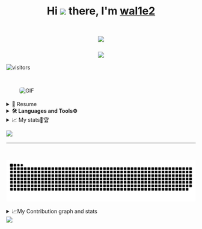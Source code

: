 <h1 align="center" >Hi <img src="https://emojis.slackmojis.com/emojis/images/1577305505/7373/hand_wave.gif?1577305505" width="45" /> there, I'm <a href="https://wal1e2.github.io"> wal1e2</a> </h1>

<h1 align="center">
    <img src="https://readme-typing-svg.herokuapp.com/?font=Righteous&size=35&center=true&vCenter=true&width=500&height=70&duration=4000&lines=Grace%F0%9F%92%8C+and+peace%F0%9F%95%8A%EF%B8%8F+to+you;From+God+our+father;And+our+lord+jesus+christ;+Have+faith+in+GOD;+Have+faith+In+jesus;+whom+he+has+sent;may+the+lord+of+peace+himself;give+you+peace+at+all+times;and+in+all+ways;the+lord+be+with+you+all" />
</h1>

<div align="center">
<a href="mailto:olasehindeolawale2712@gmail.com"><img src="https://img.shields.io/badge/-Mail Me-D14836?style=flat&logo=Gmail&logoColor=white"/></a>
</div>


![visitors](https://visitor-badge.laobi.icu/badge?page_id=wal1e2.wal1e2)

<br />

<p style="display: flex; justify-contect: space-between;">
<img style="border-radius: 5px; margin: 0 0 5px 35px;" alt="GIF" width="100%" src="santa.gif" />
</p>



<details>
  <summary>📃 Resume</summary>


## Education

<img align="right" src="https://img.shields.io/badge/(My)SQL-4479A1?logo=mysql&logoColor=white" />
<img align="right" src="https://img.shields.io/badge/BASH-4EAA25?logo=gnu-bash&logoColor=white" />
<img align="right" src="https://img.shields.io/badge/PHP-777BB4?logo=php&logoColor=white" />
<img align="right" src="https://img.shields.io/badge/Go-00ADD8?logo=go&logoColor=white" />
<img align="right" src="https://img.shields.io/badge/Python-3776AB?logo=python&logoColor=white" />
<img align="right" src="https://img.shields.io/badge/C Sharp-239120?logo=c-sharp&logoColor=white" />
<img align="right" src="https://img.shields.io/badge/C++-00599C?logo=c%2B%2B&logoColor=white" />
<img align="right" src="https://img.shields.io/badge/C-A8B9CC?logo=c&logoColor=white" />

- 📖 **Web Development**\
📆 2023 - moment\
📍 **federal university of technology akure** - ondo, Nigeria

## Experience

<img align="right" src="https://img.shields.io/badge/React_Native-20232A?logo=react&logoColor=61DAFB" />
<img align="right" src="https://img.shields.io/badge/TypeScript-007ACC?logo=typescript&logoColor=white" />


- 👨‍💻 **Cross Mobile Developer**\
📆 2023 - moment\
📍 **Lagos** - nigeria, Africa

<img align="right" src="https://img.shields.io/badge/C Sharp-239120?logo=c-sharp&logoColor=white" />
<img align="right" src="https://img.shields.io/badge/Xamarin%20Forms-3498DB?logo=xamarin&logoColor=white" />

- 👨‍💻 **Systems Analyst and Front End Developer**\
📆 2024 - moment\
📍 **Web Works** - lagos, Nigeria

<img align="right" src="https://img.shields.io/badge/Windows-0078D6?logo=windows&logoColor=white" />
<img align="right" src="https://img.shields.io/badge/Microsoft%20Excel-217346?logo=microsoft-excel&logoColor=white" />
<img align="right" src="https://img.shields.io/badge/Microsoft%20Office-D83B01?logo=microsoft-office&logoColor=white" />
<img align="right" src="https://img.shields.io/badge/SAP-0FAAFF?logo=sap&logoColor=white" />


- 👨‍💻 **Office Assistant**\
📆 2021 - 2023\
📍 **funsnacks** - Mushin, lagos

<!--## Skills

<img align="right" src="https://img.shields.io/badge/(My)SQL-4479A1?logo=mysql&logoColor=white" />
<img align="right" src="https://img.shields.io/badge/BASH-4EAA25?logo=gnu-bash&logoColor=white" />
<img align="right" src="https://img.shields.io/badge/PHP-777BB4?logo=php&logoColor=white" />
<img align="right" src="https://img.shields.io/badge/Go-00ADD8?logo=go&logoColor=white" />
<img align="right" src="https://img.shields.io/badge/Python-3776AB?logo=python&logoColor=white" />
<img align="right" src="https://img.shields.io/badge/C Sharp-239120?logo=c-sharp&logoColor=white" />
<img align="right" src="https://img.shields.io/badge/C++-00599C?logo=c%2B%2B&logoColor=white" />
<img align="right" src="https://img.shields.io/badge/C-A8B9CC?logo=c&logoColor=white" />

**Programming**

<img align="right" src="https://img.shields.io/badge/Arch-1793D1?logo=arch-linux&logoColor=white" />
<img align="right" src="https://img.shields.io/badge/Fedora-294172?logo=fedora&logoColor=white" />
<img align="right" src="https://img.shields.io/badge/Debian-A81D33?logo=debian&logoColor=white" />
<img align="right" src="https://img.shields.io/badge/Ubuntu-E95420?logo=ubuntu&logoColor=white" />
<img align="right" src="https://img.shields.io/badge/Windows-0078D6?logo=windows&logoColor=white" />

**Operating Systems**

<img align="right" src="https://img.shields.io/badge/English-B2-blue?logo=data:image/svg%2bxml;base64,PHN2ZyB4bWxucz0iaHR0cDovL3d3dy53My5vcmcvMjAwMC9zdmciIGlkPSJmbGFnLWljb24tY3NzLWdiLWVuZyIgdmlld0JveD0iMCAwIDY0MCA0ODAiPgogIDxwYXRoIGZpbGw9IiNmZmYiIGQ9Ik0wIDBoNjQwdjQ4MEgweiIvPgogIDxwYXRoIGZpbGw9IiNjZTExMjQiIGQ9Ik0yODEuNiAwaDc2Ljh2NDgwaC03Ni44eiIvPgogIDxwYXRoIGZpbGw9IiNjZTExMjQiIGQ9Ik0wIDIwMS42aDY0MHY3Ni44SDB6Ii8+Cjwvc3ZnPgo=" />
<img align="right" src="https://img.shields.io/badge/Italian-mother tongue-green?logo=data:image/svg%2bxml;base64,PHN2ZyB4bWxucz0iaHR0cDovL3d3dy53My5vcmcvMjAwMC9zdmciIGlkPSJmbGFnLWljb24tY3NzLWl0IiB2aWV3Qm94PSIwIDAgNjQwIDQ4MCI+DQogIDxnIGZpbGwtcnVsZT0iZXZlbm9kZCIgc3Ryb2tlLXdpZHRoPSIxcHQiPg0KICAgIDxwYXRoIGZpbGw9IiNmZmYiIGQ9Ik0wIDBoNjQwdjQ4MEgweiIvPg0KICAgIDxwYXRoIGZpbGw9IiMwMDkyNDYiIGQ9Ik0wIDBoMjEzLjN2NDgwSDB6Ii8+DQogICAgPHBhdGggZmlsbD0iI2NlMmIzNyIgZD0iTTQyNi43IDBINjQwdjQ4MEg0MjYuN3oiLz4NCiAgPC9nPg0KPC9zdmc+" />

-->

</details>



<details>
    <summary><b>🛠️ Languages and Tools⚙️</b></summary>
    <br />
    <p align="left">
        <h2 align="center">⚙️ Languages-Frameworks-Tools ⚒️</h2>
<br/>
<div align="center">
    <img src="https://skillicons.dev/icons?i=react,bootstrap,mui,html,css,vscode,github,figma,tailwind,git,r" />
    <img src="https://skillicons.dev/icons?i=nodejs,python,javascript,typescript,express,firebase,mongodb,c,java,nextjs,mysql,flask" /><br>
</div>
    </p>
</details>


<details>
  <summary>📈 My stats🥉🏆 </summary>

<br />
    <p align="center">
  <a href="https://awesome-github-stats.azurewebsites.net/index.html?user=wal1e2&theme=bear&showIcons=true">
    <img  alt="wal1e2's GitHub Stats" src="https://awesome-github-stats.azurewebsites.net/user-stats/wal1e2?theme=bear" />
  </a>

</p>
    <br /> 
    <br />
    <p align="center">
    <img src="https://github-profile-trophy.vercel.app/?username=wal1e2" alt="wal1e2"></center>
    </p>

<br />
    <br />
    <p align="center">
    <a href="http://www.github.com/wal1e2"><img src="https://github-readme-streak-stats.herokuapp.com/?user=wal1e2&stroke=ffffff&background=1c1917&ring=10b981&fire=10b981&currStreakNum=ffffff&currStreakLabel=10b981&sideNums=ffffff&sideLabels=ffffff&dates=ffffff&hide_border=true" alt="More of wal1e2's GitHub stats" /></a>
        </p>
        
<br />
        <br />
         <p align="center">
    <img width=325 align="center" src="https://github-readme-stats-salesp07.vercel.app/api/top-langs/?username=salesp07&hide=HTML&langs_count=8&layout=compact&theme=react&border_radius=10&size_weight=0.5&count_weight=0.5&exclude_repo=github-readme-stats" alt="top langs" />
     </p>


</p>
    <br /> 
    <br />
    <p align="center">
    <img src="https://github-readme-stats.vercel.app/api/pin/?username=wal1e2&repo=whatsapp-bot-md&theme=radical" alt="wal1e2"></center>
    </p>

</details>    

![](https://activity-graph.herokuapp.com/graph?username=wal1e2&theme=redical)


<hr>
<br />
<p align="center">
  <img src="https://github.com/tarikmanoar/tarikmanoar/raw/output/github-snake-dark.svg" alt="snake"></center>
</p>



<details>
  <summary>📈My Contribution graph and stats</summary>

[![wal1e2's github activity graph](https://github-readme-activity-graph.vercel.app/graph?username=wal1e2&bg_color=000000&color=9e4c98&line=9e4c98&point=403d3d&area=true&hide_border=true)](https://github.com/wal1e2/github-readme-activity-graph)


</p>
    <br /> 
    <br />
    <p align="center">
    <img src="https://github-contributor-stats.vercel.app/api?username=wal1e2&limit=5&theme=flat&combine_all_yearly_contributions=true" alt="wal1e2"></center>
    </p>


<div align="center">
  <img src="http://github-profile-summary-cards.vercel.app/api/cards/profile-details?username=wal1e2&theme=bear" width=750  alt="wal1e2 stats graph"/>

</div>

</details>

<img src="https://imgur.com/rilHVxA.png"/> 

